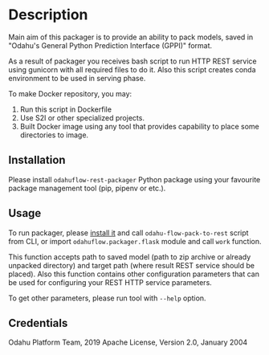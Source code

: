 # Description

Main aim of this packager is to provide an ability to pack models,
saved in "Odahu's General Python Prediction Interface (GPPI)" format.

As a result of packager you receives bash script to run HTTP REST service using gunicorn
with all required files to do it. Also this script creates conda environment to be used in serving phase.

To make Docker repository, you may:

1. Run this script in Dockerfile
2. Use S2I or other specialized projects.
3. Built Docker image using any tool that provides capability to place some directories to image.

## Installation

Please install `odahuflow-rest-packager` Python package
using your favourite package management tool (pip, pipenv or etc.).


## Usage

To run packager, please [install it](#installation) and call `odahu-flow-pack-to-rest` script from CLI,
or import `odahuflow.packager.flask` module and call `work` function.

This function accepts path to saved model (path to zip archive or already unpacked directory)
and target path (where result REST service should be placed). Also this function contains
other configuration parameters that can be used for configuring your REST HTTP service parameters.

To get other parameters, please run tool with `--help` option.

## Credentials
Odahu Platform Team, 2019
Apache License, Version 2.0, January 2004
